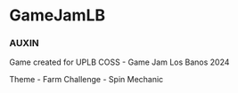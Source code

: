 # GameJamLB
### AUXIN
Game created for UPLB COSS - Game Jam Los Banos 2024

Theme - Farm
Challenge - Spin Mechanic
